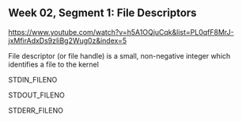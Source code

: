 ## Week 02, Segment 1: File Descriptors

https://www.youtube.com/watch?v=h5A1OQjuCqk&list=PL0qfF8MrJ-jxMfirAdxDs9zIiBg2Wug0z&index=5

File descriptor (or file handle) is a small, non-negative integer which identifies a file to the kernel

STDIN_FILENO

STDOUT_FILENO

STDERR_FILENO
